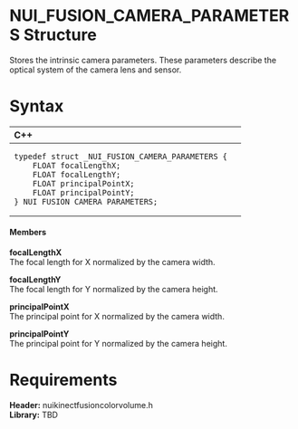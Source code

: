 NUI\_FUSION\_CAMERA\_PARAMETERS Structure  
=========================================  

Stores the intrinsic camera parameters. These parameters describe the optical system of the camera lens and sensor. <span id="syntaxSection"></span>

Syntax  
======  

<table>
<colgroup>
<col width="100%" />
</colgroup>
<thead>
<tr class="header">
<th align="left">C++</th>
</tr>
</thead>
<tbody>
<tr class="odd">
<td align="left"><pre><code>typedef struct _NUI_FUSION_CAMERA_PARAMETERS {  
    FLOAT focalLengthX;  
    FLOAT focalLengthY;  
    FLOAT principalPointX;  
    FLOAT principalPointY;  
} NUI_FUSION_CAMERA_PARAMETERS;</code></pre></td>
</tr>
</tbody>
</table>

<span id="ID4EG"></span>
#### Members  

**focalLengthX**    
The focal length for X normalized by the camera width.  

**focalLengthY**    
The focal length for Y normalized by the camera height.  

**principalPointX**    
The principal point for X normalized by the camera width.  

**principalPointY**    
The principal point for Y normalized by the camera height.  

<span id="requirements"></span>

Requirements  
============  

**Header:** nuikinectfusioncolorvolume.h  
**Library:** TBD  



<!--Please do not edit the data in the comment block below.-->
<!--
TOCTitle : NUI_FUSION_CAMERA_PARAMETERS Structure
RLTitle : NUI_FUSION_CAMERA_PARAMETERS Structure
KeywordK : NUI_FUSION_CAMERA_PARAMETERS structure
KeywordF : NUI_FUSION_CAMERA_PARAMETERS
KeywordF : Microsoft.Kinect.nuikinectfusioncolorvolume.NUI_FUSION_CAMERA_PARAMETERS
KeywordA : T:Microsoft.Kinect.nuikinectfusioncolorvolume.NUI_FUSION_CAMERA_PARAMETERS
AssetID : T:Microsoft.Kinect.nuikinectfusioncolorvolume.NUI_FUSION_CAMERA_PARAMETERS
Locale : en-us
CommunityContent : 1
APIType : Managed
APILocation : 
APIName : Microsoft.Kinect.nuikinectfusioncolorvolume.NUI_FUSION_CAMERA_PARAMETERS
TargetOS : Windows
TopicType : kbSyntax
DevLang : C++
DocSet : K4Wv2
ProjType : K4Wv2Proj
Technology : Kinect for Windows
Product : Kinect for Windows SDK v2
productversion : 20
-->
